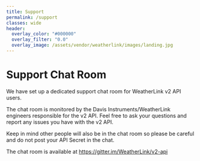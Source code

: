 ```yaml
---
title: Support
permalink: /support
classes: wide
header:
  overlay_color: "#000000"
  overlay_filter: "0.0"
  overlay_image: /assets/vendor/weatherlink/images/landing.jpg
---
```


# Support Chat Room

We have set up a dedicated support chat room for WeatherLink v2 API users.

The chat room is monitored by the Davis Instruments/WeatherLink engineers responsible for the v2 API. Feel free to ask your questions and report any issues you have with the v2 API.

Keep in mind other people will also be in the chat room so please be careful and do not post your API Secret in the chat.

The chat room is available at <a href="https://gitter.im/WeatherLink/v2-api">https://gitter.im/WeatherLink/v2-api</a>
